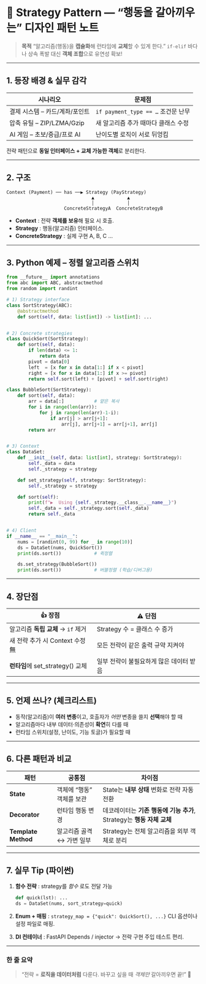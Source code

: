 # 🎯 Strategy Pattern — “행동을 갈아끼우는” 디자인 패턴 노트

> **목적**
> “알고리즘(행동)을 **캡슐화**해 런타임에 **교체**할 수 있게 한다.”
> `if‐elif` 바다나 상속 폭발 대신 **객체 조합**으로 유연성 확보!

---

## 1. 등장 배경 & 실무 감각

| 시나리오                  | 문제점                           |
| --------------------- | ----------------------------- |
| 결제 시스템 – 카드/계좌/포인트    | `if payment_type == …` 조건문 난무 |
| 압축 유틸 – ZIP/LZMA/Gzip | 새 알고리즘 추가 때마다 클래스 수정          |
| AI 게임 – 초보/중급/프로 AI   | 난이도별 로직이 서로 뒤엉킴               |

전략 패턴으로 **동일 인터페이스 + 교체 가능한 객체**로 분리한다.

---

## 2. 구조

```
Context (Payment) ── has ──▶ Strategy (PayStrategy)
                               ▲            ▲
                               │            │
                     ConcreteStrategyA  ConcreteStrategyB
```

* **Context** : 전략 **객체를 보유**해 필요 시 호출.
* **Strategy** : 행동(알고리즘) 인터페이스.
* **ConcreteStrategy** : 실제 구현 A, B, C …

---

## 3. Python 예제 – **정렬 알고리즘 스위치**

```python
from __future__ import annotations
from abc import ABC, abstractmethod
from random import randint

# 1) Strategy interface
class SortStrategy(ABC):
    @abstractmethod
    def sort(self, data: list[int]) -> list[int]: ...


# 2) Concrete strategies
class QuickSort(SortStrategy):
    def sort(self, data):
        if len(data) <= 1:
            return data
        pivot = data[0]
        left  = [x for x in data[1:] if x < pivot]
        right = [x for x in data[1:] if x >= pivot]
        return self.sort(left) + [pivot] + self.sort(right)

class BubbleSort(SortStrategy):
    def sort(self, data):
        arr = data[:]           # 얕은 복사
        for i in range(len(arr)):
            for j in range(len(arr)-1-i):
                if arr[j] > arr[j+1]:
                    arr[j], arr[j+1] = arr[j+1], arr[j]
        return arr


# 3) Context
class DataSet:
    def __init__(self, data: list[int], strategy: SortStrategy):
        self._data = data
        self._strategy = strategy

    def set_strategy(self, strategy: SortStrategy):
        self._strategy = strategy

    def sort(self):
        print(f"▶  Using {self._strategy.__class__.__name__}")
        self._data = self._strategy.sort(self._data)
        return self._data


# 4) Client
if __name__ == "__main__":
    nums = [randint(0, 99) for _ in range(10)]
    ds = DataSet(nums, QuickSort())
    print(ds.sort())            # 퀵정렬

    ds.set_strategy(BubbleSort())
    print(ds.sort())            # 버블정렬 (학습/디버그용)
```

---

## 4. 장단점

| 👍 장점                       | ⚠️ 단점                  |
| --------------------------- | ---------------------- |
| 알고리즘 **독립 교체** → `if` 제거    | Strategy 수 = 클래스 수 증가  |
| 새 전략 추가 시 Context 수정 無      | 모든 전략이 같은 출력 규약 지켜야    |
| **런타임**에 set\_strategy() 교체 | 일부 전략이 불필요하게 많은 데이터 받음 |

---

## 5. 언제 쓰나? (체크리스트)

* 동작(알고리즘)이 **여러 변종**이고, 호출자가 *어떤* 변종을 쓸지 **선택**해야 할 때
* 알고리즘마다 내부 데이터·의존성이 **확연**히 다를 때
* 런타임 스위치(설정, 난이도, 기능 토글)가 필요할 때

---

## 6. 다른 패턴과 비교

| 패턴                  | 공통점             | 차이점                                             |
| ------------------- | --------------- | ----------------------------------------------- |
| **State**           | 객체에 “행동” 객체를 보관 | State는 **내부 상태** 변화로 전략 자동 전환                   |
| **Decorator**       | 런타임 행동 변경       | 데코레이터는 **기존 행동에 기능 추가**, Strategy는 **행동 자체 교체** |
| **Template Method** | 알고리즘 골격 ↔ 가변 일부 | Strategy는 전체 알고리즘을 외부 객체로 분리                    |

---

## 7. 실무 Tip (파이썬)

1. **함수 전략** : strategy를 *함수* 로도 전달 가능

   ```python
   def quick(lst): ...
   ds = DataSet(nums, sort_strategy=quick)
   ```
2. **Enum + 매핑** : `strategy_map = {"quick": QuickSort(), ...}`
   CLI 옵션이나 설정 파일로 매핑.
3. **DI 컨테이너** : FastAPI Depends / injector → 전략 구현 주입 테스트 편리.

---

### 한 줄 요약

> “전략 = **로직을 데이터처럼** 다룬다.
> 바꾸고 싶을 때 *객체만* 갈아끼우면 끝!” 🚀
